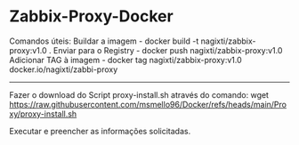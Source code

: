 # Zabbix-Proxy-Docker

Comandos úteis: 
Buildar a imagem - docker build -t nagixti/zabbix-proxy:v1.0 .
Enviar para o Registry - docker push nagixti/zabbix-proxy:v1.0
Adicionar TAG à imagem - docker tag nagixti/zabbix-proxy:v1.0 docker.io/nagixti/zabbi-proxy


-----

Fazer o download do Script proxy-install.sh através do comando: 
wget https://raw.githubusercontent.com/msmello96/Docker/refs/heads/main/Proxy/proxy-install.sh

Executar e preencher as informações solicitadas.


